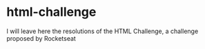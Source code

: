 # html-challenge
I will leave here the resolutions of the HTML Challenge, a challenge proposed by Rocketseat
